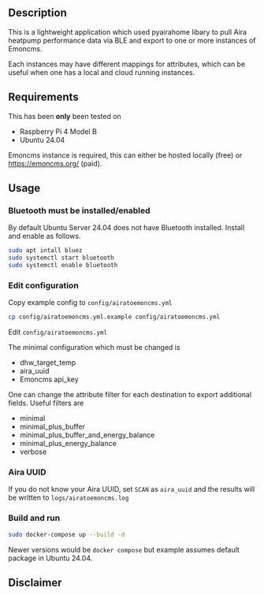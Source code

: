 ## Description

This is a lightweight application which used pyairahome libary to pull Aira heatpump performance data via BLE and export to one or more instances of Emoncms.

Each instances may have different mappings for attributes, which can be useful when one has a local and cloud running instances.


## Requirements

This has been **only** been tested on

* Raspberry Pi 4 Model B
* Ubuntu 24.04

Emoncms instance is required, this can either be hosted locally (free) or https://emoncms.org/ (paid).

## Usage

### Bluetooth must be installed/enabled

By default Ubuntu Server 24.04 does not have Bluetooth installed. Install and enable as follows.

```bash
sudo apt intall bluez
sudo systemctl start bluetooth
sudo systemctl enable bluetooth
```

### Edit configuration

Copy example config to `config/airatoemoncms.yml`

```bash
cp config/airatoemoncms.yml.example config/airatoemoncms.yml
```

Edit `config/airatoemoncms.yml`

The minimal configuration which must be changed is

* dhw_target_temp
* aira_uuid
* Emoncms api_key

One can change the attribute filter for each destination to export additional fields. Useful filters are

* minimal
* minimal_plus_buffer
* minimal_plus_buffer_and_energy_balance
* minimal_plus_energy_balance
* verbose

### Aira UUID

If you do not know your Aira UUID, set `SCAN` as `aira_uuid` and the results will be written to `logs/airatoemoncms.log`


### Build and run 

```bash
sudo docker-compose up --build -d
```

Newer versions would be `docker compose` but example assumes default package in Ubuntu 24.04.

## Disclaimer

